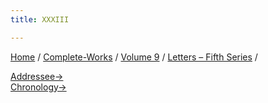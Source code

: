 ```yaml
---
title: XXXIII

---
```



[Home](../../../index.htm) / [Complete-Works](../../complete_works.htm)
/ [Volume 9](../volume_9_contents.htm) / [Letters – Fifth
Series](letters_fifth_series_contents.htm) /

  
[Addressee→](034_mother.htm)  
[Chronology→](../../volume_8/epistles_fourth_series/027_leon.htm)


